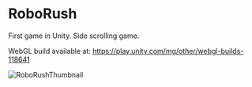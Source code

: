 # RoboRush
First game in Unity. Side scrolling game.

WebGL build available at: https://play.unity.com/mg/other/webgl-builds-118641

![RoboRushThumbnail](https://user-images.githubusercontent.com/5103412/143064227-5990bbce-050b-4d6e-ba2e-d9dce58301e9.png)
